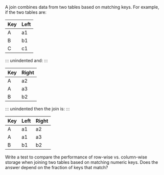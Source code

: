 A <g key="join">join</g> combines data from two tables based on matching keys.
For example,
if the two tables are:

| Key | Left |
| --- | ---- |
| A   | a1   |
| B   | b1   |
| C   | c1   |

::: unindented
and:
:::

| Key | Right |
| --- | ----- |
| A   | a2    |
| A   | a3    |
| B   | b2    |

::: unindented
then the join is:
:::

| Key | Left | Right |
| --- | ---- | ----- |
| A   | a1   | a2    |
| A   | a1   | a3    |
| B   | b1   | b2    |

Write a test to compare the performance of row-wise vs. column-wise storage
when joining two tables based on matching numeric keys.
Does the answer depend on the fraction of keys that match?
